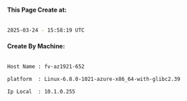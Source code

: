 
   
#### This Page Create at:

```bash

2025-03-24 - 15:58:19 UTC

```

#### Create By Machine:

```bash

Host Name : fv-az1921-652

platform  : Linux-6.8.0-1021-azure-x86_64-with-glibc2.39

Ip Local  : 10.1.0.255

```

